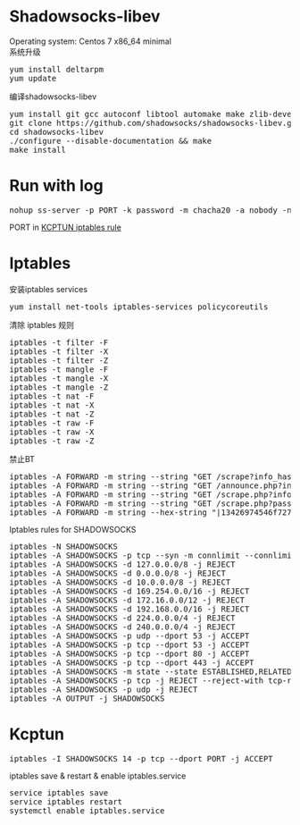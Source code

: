 # Shadowsocks-libev
Operating system:	Centos 7 x86_64 minimal  
系统升级
<pre>
yum install deltarpm
yum update 
</pre>
编译shadowsocks-libev
<pre>
yum install git gcc autoconf libtool automake make zlib-devel openssl-devel asciidoc xmlto 
git clone https://github.com/shadowsocks/shadowsocks-libev.git
cd shadowsocks-libev
./configure --disable-documentation && make
make install
</pre>

# Run with log
<pre>
nohup ss-server -p PORT -k password -m chacha20 -a nobody -n 51200 -A -v >/tmp/443-$(date "+%Y%m%d_%H%M%S").log 2>&1 &
</pre>
PORT in <a href="# kcptun">KCPTUN iptables rule</a>
# Iptables
安装iptables services
<pre>
yum install net-tools iptables-services policycoreutils
</pre>
清除 iptables 规则
<pre>
iptables -t filter -F
iptables -t filter -X
iptables -t filter -Z
iptables -t mangle -F
iptables -t mangle -X
iptables -t mangle -Z
iptables -t nat -F
iptables -t nat -X
iptables -t nat -Z
iptables -t raw -F
iptables -t raw -X
iptables -t raw -Z
</pre>
禁止BT
<pre>
iptables -A FORWARD -m string --string "GET /scrape?info_hash=" --algo bm --to 65535 -j DROP
iptables -A FORWARD -m string --string "GET /announce.php?info_hash=" --algo bm --to 65535 -j DROP
iptables -A FORWARD -m string --string "GET /scrape.php?info_hash=" --algo bm --to 65535 -j DROP
iptables -A FORWARD -m string --string "GET /scrape.php?passkey=" --algo bm --to 65535 -j DROP
iptables -A FORWARD -m string --hex-string "|13426974546f7272656e742070726f746f636f6c|" --algo bm --to 65535 -j DROP
</pre>
Iptables rules for SHADOWSOCKS
<pre>
iptables -N SHADOWSOCKS
iptables -A SHADOWSOCKS -p tcp --syn -m connlimit --connlimit-above 20 -j REJECT --reject-with tcp-reset
iptables -A SHADOWSOCKS -d 127.0.0.0/8 -j REJECT
iptables -A SHADOWSOCKS -d 0.0.0.0/8 -j REJECT
iptables -A SHADOWSOCKS -d 10.0.0.0/8 -j REJECT
iptables -A SHADOWSOCKS -d 169.254.0.0/16 -j REJECT
iptables -A SHADOWSOCKS -d 172.16.0.0/12 -j REJECT
iptables -A SHADOWSOCKS -d 192.168.0.0/16 -j REJECT
iptables -A SHADOWSOCKS -d 224.0.0.0/4 -j REJECT
iptables -A SHADOWSOCKS -d 240.0.0.0/4 -j REJECT
iptables -A SHADOWSOCKS -p udp --dport 53 -j ACCEPT
iptables -A SHADOWSOCKS -p tcp --dport 53 -j ACCEPT
iptables -A SHADOWSOCKS -p tcp --dport 80 -j ACCEPT
iptables -A SHADOWSOCKS -p tcp --dport 443 -j ACCEPT
iptables -A SHADOWSOCKS -m state --state ESTABLISHED,RELATED -j ACCEPT
iptables -A SHADOWSOCKS -p tcp -j REJECT --reject-with tcp-reset
iptables -A SHADOWSOCKS -p udp -j REJECT
iptables -A OUTPUT -j SHADOWSOCKS
</pre>
# Kcptun
<pre>
iptables -I SHADOWSOCKS 14 -p tcp --dport PORT -j ACCEPT
</pre>
iptables save & restart & enable iptables.service
<pre>
service iptables save
service iptables restart
systemctl enable iptables.service
</pre>

